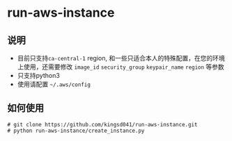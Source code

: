 # run-aws-instance

## 说明
- 目前只支持`ca-central-1` region, 和一些只适合本人的特殊配置，在您的环境上使用，还需要修改 `image_id` `security_group` `keypair_name` `region` 等参数
- 只支持python3
- 使用请配置 `~/.aws/config`
## 如何使用



```
# git clone https://github.com/kingsd041/run-aws-instance.git
# python run-aws-instance/create_instance.py
```